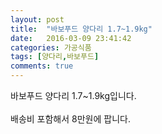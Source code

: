 ```yaml
---
layout: post
title:  "바보푸드 양다리 1.7~1.9kg"
date:   2016-03-09 23:41:42
categories: 가공식품
tags: [양다리,바보푸드]
comments: true
---
```


바보푸드 양다리 1.7~1.9kg입니다.
<br><br>
배송비 포함해서 8만원에 팝니다.
<br>
<br>
<img class="image" src="https://2.bp.blogspot.com/-6W4kPSX8uNQ/W_qudPeigOI/AAAAAAAAA5k/KZOBBIXXdnEQbPl4qUFwZTlx7xsnwfK8gCLcBGAs/s320/34575684567.jpg" alt=""/>
<br>
<br>
<img class="image" src="http://www.nbbang.co.kr/data/webedit/20180713133431_rwwaspqa.jpg" alt=""/>  